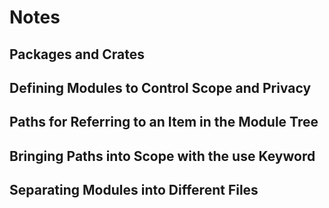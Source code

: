 # Notes

## Packages and Crates

## Defining Modules to Control Scope and Privacy

## Paths for Referring to an Item in the Module Tree

## Bringing Paths into Scope with the use Keyword

## Separating Modules into Different Files